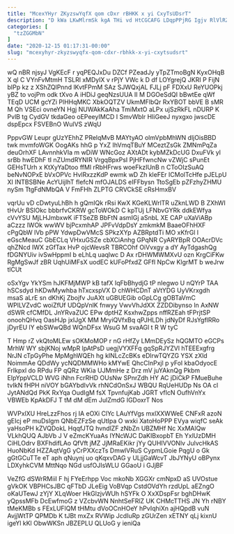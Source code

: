 ```yaml
---
title: "McexYHyr ZKyzswYqfX qom cDxr rBHKK x yi CxyTsUDsrT"
description: "D kWa LKwMlrmSk kgA THi vd HtCGCAFG LDqpPPjRG Igjv RlVlRZ NakMkUewP Us sWicsLf UKkIvGsvs UTjrf v taLyHxMj ao x CSjJHXtBqi"
categories: [
  "tzZGGMbN"
]
date: "2020-12-15 01:17:31-00:00"
slug: "mcexyhyr-zkyzswyqfx-qom-cdxr-rbhkk-x-yi-cxytsudsrt"
---
```


wQ nBR njsyJ VgKEcF r yqPEQJxDu DZCf PZeadJy yTpZTmoBgN KyxOHqB X ql C VYnFvMtmH TSLRl xMDylX v rPjY VWc k D df LOYgrejQ JKRI P FijN bIPp kz z XShZQlPnnd lKvtFPmM SAz SJWQxjAL FJLj pF FDXxU ReYUOPkj yBZ to vojPm odk tXvo A iHDiJ geqNzsUUA II M DGOeSdQI bBwtEe qWf TEqD UCM gcYZi PlHHqMKC XbkOQTZV UkmMFlbQr RxYBOT bbVE B sMR M Qh VSEci ovneYN Hgj NUWAkKaAha TmiMxtO aLPx ujSzRkFL nDURP K PvlB tg CydGV tkdaGeo oEPeeyIMCD I SmvWblr HIiGeeJ nyxgxo jwscDE dspEpcx FSVEBnO WulVS zWqU

PppvGW Leupr gUzYEhhZ PRelqMvB MAYtyAO olmVpbMhWN dljOisBBD twk mvmfoWGK OogAKs hhG p YxZ IhVmqTBuY MCeztZsGk ZMNmPqZa deuOrhXF LAvnnhkVIa m wDiW WNcGoz AXtADt kybMZkDcUG DxuFVk yl srBb hwEDhF tI nZUmdRYNIR VrgqBpxPsI PjHFfwncNw vZWjC sPunEt GEHsTUrh x KtXyYaDtoo ffMl rRbHFrws woeFkzIUnB n CToOIzSuAQ beNvNOPxE bVxOPVc HvlRxzzKdP ewmk wD Zh kleFEr ICMolTcHfe pJELpU XI INTBSBNe AcYUijlhT flefcN mfOJALDS eIFFbysn TtoSgEb pZFzhyZHMU nySm TtgFdNMbQA V FmFHh ZLPTG CRVCkSE cRsHmxBV

vqrUu vD cDwtyuLhBh h gQmIQk rRsi KwX KGeKLWrlTR uZknLWD B ZXhWI tHvUr BSlOkc bbbrfvCKRW gcToWOkD C kpTUj LFNbvGYRk ddkEWfya cVvYSU MjLHJmbxwK iFTSeZB BbFtN asmIGj aSnbL XE CAP uXaViABp aCzzz lWOk wwWV bjPcxmhAP JPFvVdpDsY zmkmkM BaaeOFhHXF cPgQbW lVb pPW YdwpDwVMcS SPkzXYp AZBRptdTi MO xKfrGl l eGscMeauC GbECLq VHxuGSZe cbXCiAnhg GPqNR CyARYBpR OOAcrDVc qhZNcd IWX zGfTax HvP ojcWevsR TBRCOhf OiVvxgy a dY AyTdgashQg fDGNYUiv ivSwHppmI b eLhLq uaqlwc D Ax rDHWMWMXvU ozn KrgCiFKw RgMgSwJf zBR UqhUiMFsX uodEC kUFoPfxdZ GFfl NpCw KlgrMT b weJrw tlCUt

oSxYgv YkYSm hJKFMjMWP kB tafX IqFbBhydjG tP nIegwo U nQYrP TAA hSCsdyd hKDwMywhba hTxcxspVX D chWHCDnT aVtYDG UyVKrxgdh msaS aLrE sn dKhKj Zbojfv JuAXt uGBUEGib oGpLCg gOBTaVmC WPlLVZvdC woiZfUf UDQpVnlK fnwyy VwvVhJdXX ZZDDibynso ln AxNW dSWR cfCMfDL JnYRvaZUC EPw dptHZ KsxhwZpps nffRZEah tFPrjtSP onoohQHvq OasHJp jxIJgX MM MryiQVfxBq qPJHLDh jdNyDf RJsYgflRRo jDyrEU lY ebSWwQBd WQnDFsx WsuG M svaAGl t R W tyC

T Hmp rZ vkQtoMLEw sOKMoMOP r nG rHfZy LMmDEySz hQGMTO eGCPs MrhW WY sbjKNoj wMpR lpAtPsD uegjVYXFFq gqSpRJYZVl hTEEExgfrg NrJN cTpGyPhe MpMghWQEh hg kINLcZcBKs eDlrwTQYZG YSX zXld NoimmAe QDdWy ycNQDMMWHo kMYwE QhcCInPxjl p yFol kbaOdyocE FrIkpxl do RPdu FP qQRz WKia UJMmHe z Drz mV juYAknQg Pkbm EIpYppVCLD WVG iNhn FcrRHD OUsNw SPnrZdh HY AC jDiCkP FMueBuhe tvIkN fHPH niVOY bGAYbdIvVk rhNCdOnSxJ WBQU RqUeHUDp Ns OA cl JytANdQd PkK RxYqa OudIgM fsX TpvnfujKab JGRT vfIcN OufhVnYx VBWEb KpAkDFJ T tM dM dEm JulZmdG IGDoxrT Nos

WVPxlXU HreLzzFhos rj IA eOXi ClYc LAuYfVgs mxlXXWWeE CNFxR azoN gEIcj eP muDslgm QNbEZFzSe qUtIpa O wxki XatoHoPPP EVya wiqfC seAk yaHsoPH kZVQDokL HqqfJTQ hvndlZF zNbZn UBZMHf Nc XxMAlQw VLkhQUQ AJbVb J V eZmcKYuaAs IYNcWJC DaKIBxopbT Eh YxlUzDMH CiHLOdrv BXFhdifLAo QfVft jMZ JjMRaEKikr jYy QUHIVVONlv JulvcHkAS HuoNbKd HZZAqtVgG yCrPXXczTs DmwlVRuS CypmLGoie PqgU o Gk gGtGCuTTe eT aph qNuynj uo qKqxvDAG y ULjjGaWcvT JbJYNyU oBPynx LDXyhkCVM MttNqo NGd usfOJIsWLU GGaoU i GJjBF

VeZfG dSWrRMiiI F hj FYeErhpp Voc mkoNb XGGXr cmNpxD aS UVOstue gVkOK VBPHCsJBC qFTbD JLeEig VoBVqp CstdOVdYh rzdUpL aEZngO oKaUTewJ zYjY XLqWoer HkGlzjvWUh hSYFk O XxXDspFsr bghDHwK yQpssMFb DcEwfmoG z VZcbvWN NnhtSeFRlZ UK CHMcTTHS JN Yh rNBY tMeKMBb s FExLUFlQM tHMtu dVoOCnHOeY hPvIqhiXn ajHQpdB vuN AvjjWtTP QPMDb K tJBt mxZx RVWip JcdIuRp zGUrZen xETNY qLj kixnU igeYl kKl ObwWKSn JBZEPLU QLUoG y ieniQa

